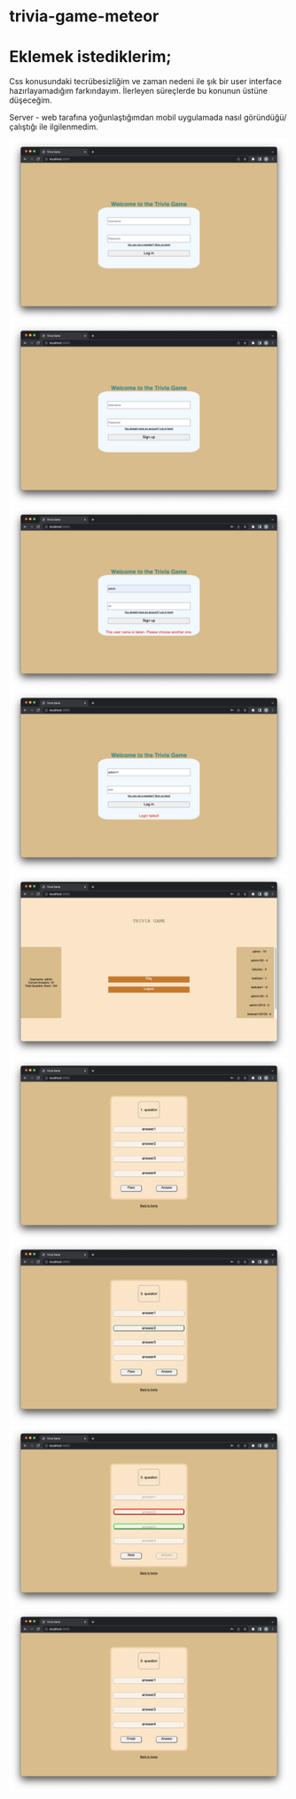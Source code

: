 # trivia-game-meteor
 
# Eklemek istediklerim;

Css konusundaki tecrübesizliğim ve zaman nedeni ile şık bir user interface hazırlayamadığım farkındayım. İlerleyen süreçlerde bu konunun üstüne düşeceğim.


Server - web tarafına yoğunlaştığımdan mobil uygulamada nasıl göründüğü/çalıştığı ile ilgilenmedim.


<img src="/ekran goruntuleri/1.png"/>
<img src="/ekran goruntuleri/2.png"/>
<img src="/ekran goruntuleri/3.png"/>
<img src="/ekran goruntuleri/4.png"/>
<img src="/ekran goruntuleri/5.png"/>
<img src="/ekran goruntuleri/6.png"/>
<img src="/ekran goruntuleri/7.png"/>
<img src="/ekran goruntuleri/8.png"/>
<img src="/ekran goruntuleri/9.png"/>

